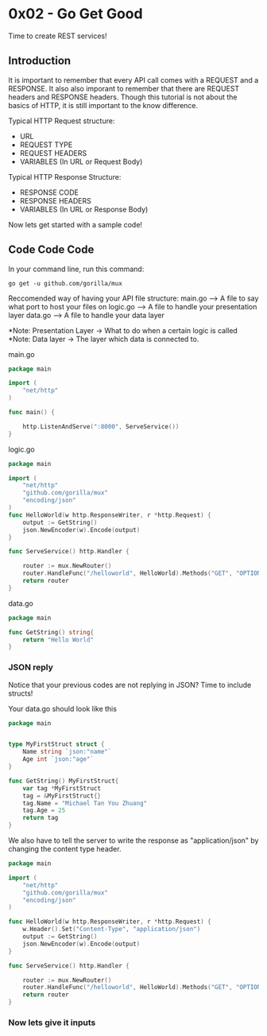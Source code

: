 # 0x02 - Go Get Good

Time to create REST services!

## Introduction
It is important to remember that every API call comes with a REQUEST and a RESPONSE. It also also imporant to remember that there are REQUEST headers and RESPONSE headers. Though this tutorial is not about the basics of HTTP, it is still important to the know difference.

Typical HTTP Request structure:
- URL
- REQUEST TYPE 
- REQUEST HEADERS
- VARIABLES (In URL or Request Body)

Typical HTTP Response Structure:
- RESPONSE CODE
- RESPONSE HEADERS
- VARIABLES (In URL or Response Body)


Now lets get started with a sample code!
## Code Code Code

In your command line, run this command:
```
go get -u github.com/gorilla/mux
```

Reccomended way of having your API file structure:
main.go  --> A file to say what port to host your files on
logic.go --> A file to handle your presentation layer
data.go  --> A file to handle your data layer

*Note: Presentation Layer -> What to do when a certain logic is called
*Note: Data layer -> The layer which data is connected to.

main.go
```go
package main

import (
	"net/http"
)

func main() {

	http.ListenAndServe(":8000", ServeService())
}
```

logic.go
```go
package main

import (
    "net/http"
    "github.com/gorilla/mux"
    "encoding/json"
)
func HelloWorld(w http.ResponseWriter, r *http.Request) {
    output := GetString()
    json.NewEncoder(w).Encode(output)
}

func ServeService() http.Handler {

	router := mux.NewRouter()
	router.HandleFunc("/helloworld", HelloWorld).Methods("GET", "OPTIONS")
	return router
}
```

data.go
```go
package main

func GetString() string{
    return "Hello World"
}
```

### JSON reply
Notice that your previous codes are not replying in JSON? 
Time to include structs!

Your data.go should look like this
```go
package main


type MyFirstStruct struct {
    Name string `json:"name"`
    Age int `json:"age"`
}

func GetString() MyFirstStruct{
    var tag *MyFirstStruct
    tag = &MyFirstStruct{}
    tag.Name = "Michael Tan You Zhuang"
    tag.Age = 25
    return tag
}
```

We also have to tell the server to write the response as "application/json" by changing the content type header.
```go
package main

import (
    "net/http"
    "github.com/gorilla/mux"
    "encoding/json"
)

func HelloWorld(w http.ResponseWriter, r *http.Request) {
    w.Header().Set("Content-Type", "application/json")
    output := GetString()
    json.NewEncoder(w).Encode(output)
}

func ServeService() http.Handler {

	router := mux.NewRouter()
	router.HandleFunc("/helloworld", HelloWorld).Methods("GET", "OPTIONS")
	return router
}
```


### Now lets give it inputs